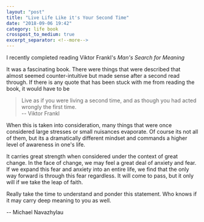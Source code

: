 ```yaml
---
layout: "post"
title: "Live Life Like it's Your Second Time"
date: "2018-09-06 19:42"
category: life book
crosspost_to_medium: true
excerpt_separator: <!--more-->
---
```


I recently completed reading Viktor Frankl's _Man's Search for Meaning_

It was a fascinating book. There were things that were described that almost seemed counter-intuitive but made sense after a second read through. If there is any quote that has been stuck with me from reading the book, it would have to be

> Live as if you were living a second time, and as though you had acted wrongly the first time.  
> -- Viktor Frankl

When this is taken into consideration, many things that were once considered large stresses or small nuisances evaporate. Of course its not all of them, but its a dramatically different mindset and commands a higher level of awareness in one's life.

It carries great strength when considered under the context of great change. In the face of change, we may feel a great deal of anxiety and fear. If we expand this fear and anxiety into an entire life, we find that the only way forward is through this fear regardless. It will come to pass, but it only will if we take the leap of faith.

Really take the time to understand and ponder this statement. Who knows if it may carry deep meaning to you as well.

-- Michael Navazhylau
